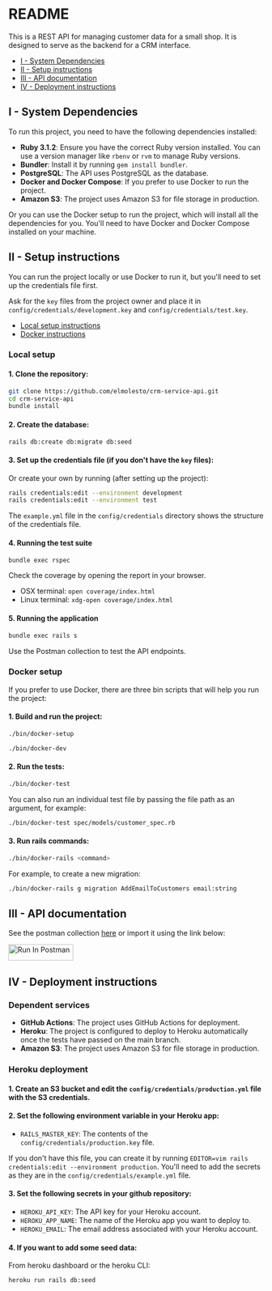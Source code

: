 # README

This is a REST API for managing customer data for a small shop. It is designed to serve as the backend for a CRM interface.

- [I - System Dependencies](#i---system-dependencies)
- [II - Setup instructions](#ii---setup-instructions)
- [III - API documentation](#iii---api-documentation)
- [IV - Deployment instructions](#iv---deployment-instructions)


## I - System Dependencies
To run this project, you need to have the following dependencies installed:

- **Ruby 3.1.2**: Ensure you have the correct Ruby version installed. You can use a version manager like `rbenv` or `rvm` to manage Ruby versions.
- **Bundler**: Install it by running `gem install bundler`.
- **PostgreSQL**: The API uses PostgreSQL as the database.
- **Docker and Docker Compose**: If you prefer to use Docker to run the project.
- **Amazon S3**: The project uses Amazon S3 for file storage in production.

Or you can use the Docker setup to run the project, which will install all the dependencies for you.
You'll need to have Docker and Docker Compose installed on your machine.

## II - Setup instructions
You can run the project locally or use Docker to run it, but you'll need to set up the credentials file first.

Ask for the `key` files from the project owner and place it in `config/credentials/development.key` and `config/credentials/test.key`.

- [Local setup instructions](#local-setup)
- [Docker instructions](#docker-setup)


### Local setup

#### 1. Clone the repository:
```bash
git clone https://github.com/elmolesto/crm-service-api.git
cd crm-service-api
bundle install
```

#### 2. Create the database:
```bash
rails db:create db:migrate db:seed
```

#### 3. Set up the credentials file (if you don't have the `key` files):
Or create your own by running (after setting up the project):
```bash
rails credentials:edit --environment development
rails credentials:edit --environment test
```
The `example.yml` file in the `config/credentials` directory shows the structure of the credentials file.

#### 4. Running the test suite
```bash
bundle exec rspec
```

Check the coverage by opening the report in your browser.
- OSX terminal: `open coverage/index.html`
- Linux terminal: `xdg-open coverage/index.html`

#### 5. Running the application
```bash
bundle exec rails s
```
Use the Postman collection to test the API endpoints.

### Docker setup
If you prefer to use Docker, there are three bin scripts that will help you run the project:

#### 1. Build and run the project:
```bash
./bin/docker-setup
```

```bash
./bin/docker-dev
```

#### 2. Run the tests:
```bash
./bin/docker-test
```

You can also run an individual test file by passing the file path as an argument, for example:
```bash
./bin/docker-test spec/models/customer_spec.rb
```

#### 3. Run rails commands:
```bash
./bin/docker-rails <command>
```

For example, to create a new migration:
```bash
./bin/docker-rails g migration AddEmailToCustomers email:string
```

## III - API documentation

See the postman collection [here](https://api.postman.com/collections/412117-b55f8a7e-7325-49b0-8fc3-1a8f48925ae2?access_key=PMAT-01J5NTX560CVA1X0CCF949FMB5) or import it using the link below:

[<img src="https://run.pstmn.io/button.svg" alt="Run In Postman" style="width: 128px; height: 32px;">](https://app.getpostman.com/run-collection/412117-b55f8a7e-7325-49b0-8fc3-1a8f48925ae2?action=collection%2Ffork&source=rip_markdown&collection-url=entityId%3D412117-b55f8a7e-7325-49b0-8fc3-1a8f48925ae2%26entityType%3Dcollection%26workspaceId%3Dd5483b05-db6a-4820-bd11-a8b4e172f989)


## IV - Deployment instructions

### Dependent services
- **GitHub Actions**: The project uses GitHub Actions for deployment.
- **Heroku**: The project is configured to deploy to Heroku automatically once the tests have passed on the main branch.
- **Amazon S3**: The project uses Amazon S3 for file storage in production.


### Heroku deployment
#### 1. Create an S3 bucket and edit the `config/credentials/production.yml` file with the S3 credentials.

#### 2. Set the following environment variable in your Heroku app:
- `RAILS_MASTER_KEY`: The contents of the `config/credentials/production.key` file.

If you don't have this file, you can create it by running `EDITOR=vim rails credentials:edit --environment production`. You'll need to add the secrets as they are in the `config/credentials/example.yml` file.

#### 3. Set the following secrets in your github repository:
- `HEROKU_API_KEY`: The API key for your Heroku account.
- `HEROKU_APP_NAME`: The name of the Heroku app you want to deploy to.
- `HEROKU_EMAIL`: The email address associated with your Heroku account.

#### 4. If you want to add some seed data:
From heroku dashboard or the heroku CLI:
```bash
heroku run rails db:seed
```

